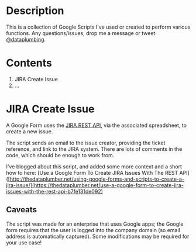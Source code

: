 # Description
This is a collection of Google Scripts I've used or created to perform various functions.  Any questions/issues, drop me a message or tweet [@dataplumbing](https://twitter.com/dataplumbing).

# Contents
1. JIRA Create Issue
2. ...

# JIRA Create Issue
A Google Form uses the [JIRA REST API](https://docs.atlassian.com/jira/REST/latest/), via the associated spreadsheet, to create a new issue.

The script sends an email to the issue creator, providing the ticket reference, and link to the JIRA system.  There are lots of comments in the code, which should be enough to work from.

I've blogged about this script, and added some more context and a short how to here:
[Use a Google Form To Create JIRA Issues With The REST API]([http://thedataplumber.net/using-google-forms-and-scripts-to-create-a-jira-issue/](https://thedataplumber.net/use-a-google-form-to-create-jira-issues-with-the-rest-api-b7fe131de092)

## Caveats
The script was made for an enterprise that uses Google apps; the Google form requires that the user is logged into the company domain (so email address is automatically captured).  Some modifications may be required for your use case!
